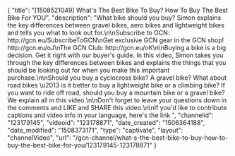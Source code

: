 {
    "title": "[1508521049] What's The Best Bike To Buy? How To Buy The Best Bike For YOU",
    "description": "What bike should you buy? Simon explains the key differences between gravel bikes, aero bikes and lightweight bikes and tells you what to look out for.\n\nSubscribe to GCN: http:\/\/gcn.eu\/SubscribeToGCN\nGet exclusive GCN gear in the GCN shop! http:\/\/gcn.eu\/oJ\nThe GCN Club: http:\/\/gcn.eu\/oK\n\nBuying a bike is a big decision. Get it right with our buyer's guide. In this video, Simon takes you through the key differences between bikes and explains the things that you should be looking out for when you make this important purchase.\n\nShould you buy a cyclocross bike? A gravel bike? What about road bikes \u2013 is it better to buy a lightweight bike or a climbing bike? If you want to ride off road, should you buy a mountain bike or a gravel bike? We explain all in this video.\n\nDon't forget to leave your questions down in the comments and LIKE and SHARE this video.\n\nIf you'd like to contribute captions and video info in your language, here's the link ",
    "channelid": "123179145",
    "videoid": "123178871",
    "date_created": "1506364188",
    "date_modified": "1508373171",
    "type": "captivate",
    "layout": "channelVideo",
    "url": "\/gcn-channel\/what-s-the-best-bike-to-buy-how-to-buy-the-best-bike-for-you\/123179145-123178871"
}